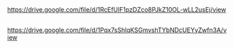 ##
https://drive.google.com/file/d/1RcEfUIF1pzDZco8PJkZ10OL-wLL2usEj/view
##
https://drive.google.com/file/d/1Pqx7sShlqKSGmvshTYbNDcUEYyZwfn3A/view